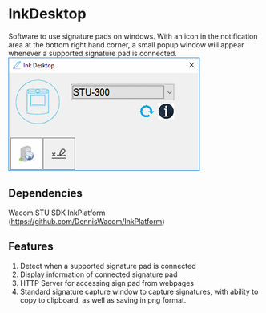 # InkDesktop
Software to use signature pads on windows. With an icon in the notification area at the bottom right hand corner, 
a small popup window will appear whenever a supported signature pad is connected.
![InkDesktop Screenshot](https://github.com/DennisWacom/InkDesktop/blob/master/inkdesktop.png?raw=true)
## Dependencies
Wacom STU SDK
InkPlatform (https://github.com/DennisWacom/InkPlatform)
## Features
1. Detect when a supported signature pad is connected
2. Display information of connected signature pad
3. HTTP Server for accessing sign pad from webpages
4. Standard signature capture window to capture signatures, with ability to copy to clipboard, as well as saving in png format.
